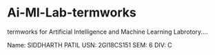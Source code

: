 # Ai-Ml-Lab-termworks
termworks for Artificial Intelligence and Machine Learning Labrotory....

Name: SIDDHARTH PATIL
USN: 2GI18CS151
SEM: 6
DIV: C
